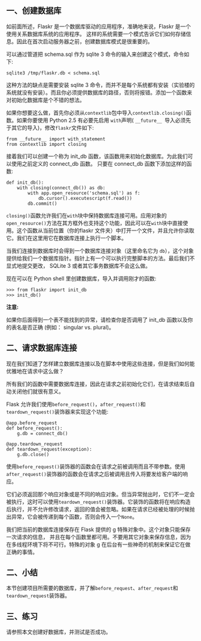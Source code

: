 ## 一、创建数据库

如前面所述，Flaskr 是一个数据库驱动的应用程序，准确地来说，Flaskr 是一个使用关系数据库系统的应用程序。 这样的系统需要一个模式告诉它们如何存储信息。因此在首次启动服务器之前，创建数据库模式是很重要的。

可以通过管道把 schema.sql 作为 sqlite 3 命令的输入来创建这个模式，命令如下:
```
sqlite3 /tmp/flaskr.db < schema.sql
```

这种方法的缺点是需要安装 sqlite 3 命令，而并不是每个系统都有安装（实验楼的系统就没有安装）。而且你必须提供数据库的路径，否则将报错。添加一个函数来对初始化数据库是个不错的想法。

如果你想要这么做，首先你必须从`contextlib`包中导入`contextlib.closing()`函数。如果你要使用 Python 2.5 有必要先启用 `with`声明( `__future__ `导入必须先于其它的导入)，修改`flaskr`文件如下:
```
from __future__ import with_statement
from contextlib import closing
```

接着我们可以创建一个称为 init_db 函数，该函数用来初始化数据库。为此我们可以使用之前定义的 connect_db 函数。 只要在 connect_db 函数下添加这样的函数:
```
def init_db():
    with closing(connect_db()) as db:
        with app.open_resource('schema.sql') as f:
            db.cursor().executescript(f.read())
        db.commit()
```

`closing()`函数允许我们在`with`块中保持数据库连接可用。应用对象的`open_resource()`方法在其方框外也支持这个功能，因此可以在`with`块中直接使用。这个函数从当前位置（你的flaskr 文件夹）中打开一个文件，并且允许你读取它。我们在这里用它在数据库连接上执行一个脚本。

当我们连接到数据库时会得到一个数据库连接对象（这里命名它为 `db`），这个对象提供给我们一个数据库指针。指针上有一个可以执行完整脚本的方法。最后我们不显式地提交更改， SQLite 3 或者其它事务数据库不会这么做。

现在可以在 Python shell 里创建数据库，导入并调用刚才的函数:
```
>>> from flaskr import init_db
>>> init_db()
```

**注意:**

如果你后面得到一个表不能找到的异常，请检查你是否调用了 init_db 函数以及你的表名是否正确 (例如： singular vs. plural)。

## 二、请求数据库连接

现在我们知道了怎样建立数据库连接以及在脚本中使用这些连接，但是我们如何能优雅地在请求中这么做？

所有我们的函数中需要数据库连接，因此在请求之前初始化它们，在请求结束后自动关闭他们就很有意义。

Flask 允许我们使用`before_request()`，`after_request()`和 `teardown_request()`装饰器来实现这个功能:
```
@app.before_request
def before_request():
    g.db = connect_db()

@app.teardown_request
def teardown_request(exception):
    g.db.close()
```

使用`before_request()`装饰器的函数会在请求之前被调用而且不带参数。使用`after_request()`装饰器的函数会在请求之后被调用且传入将要发给客户端的响应。

它们必须返回那个响应对象或是不同的响应对象。但当异常抛出时，它们不一定会被执行，这时可以使用`teardown_request()`装饰器。它装饰的函数将在响应构造后执行，并不允许修改请求，返回的值会被忽略。如果在请求已经被处理的时候抛出异常，它会被传递到每个函数，否则会传入一个`None`。

我们把当前的数据库连接保存在 Flask 提供的 g 特殊对象中。这个对象只能保存一次请求的信息， 并且在每个函数里都可用。不要用其它对象来保存信息，因为在多线程环境下将不可行。特殊的对象 g 在后台有一些神奇的机制来保证它在做正确的事情。

## 二、小结

本节创建项目所需要的数据库，并了解`before_request`、`after_request`和`teardown_request`装饰器。

## 三、练习

请参照本文创建好数据库，并测试是否成功。